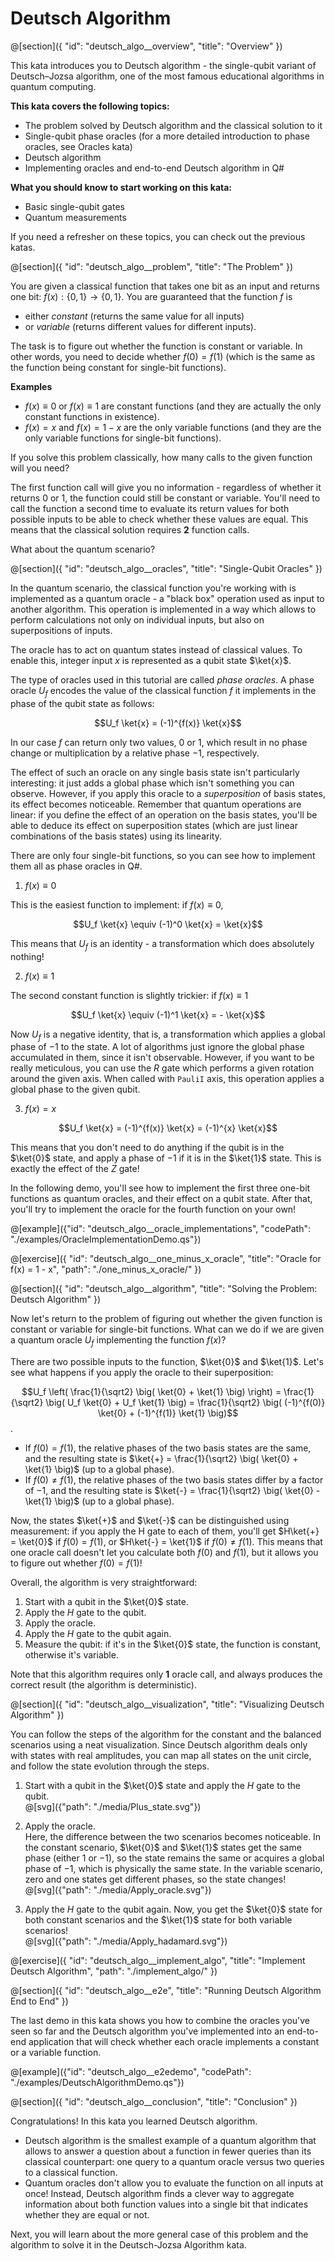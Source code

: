 # Deutsch Algorithm

@[section]({
    "id": "deutsch_algo__overview",
    "title": "Overview"
})

This kata introduces you to Deutsch algorithm - the single-qubit variant of Deutsch–Jozsa algorithm, one of the most famous educational algorithms in quantum computing.

**This kata covers the following topics:**

- The problem solved by Deutsch algorithm and the classical solution to it
- Single-qubit phase oracles (for a more detailed introduction to phase oracles, see Oracles kata)
- Deutsch algorithm
- Implementing oracles and end-to-end Deutsch algorithm in Q#

**What you should know to start working on this kata:**

- Basic single-qubit gates
- Quantum measurements

If you need a refresher on these topics, you can check out the previous katas.

@[section]({
    "id": "deutsch_algo__problem",
    "title": "The Problem"
})

You are given a classical function that takes one bit as an input and returns one bit: $f(x): \{0, 1\} \to \{0, 1\}$. You are guaranteed that the function $f$ is

- either *constant* (returns the same value for all inputs) 
- or *variable* (returns different values for different inputs). 

The task is to figure out whether the function is constant or variable. In other words, you need to decide whether $f(0) = f(1)$ (which is the same as the function being constant for single-bit functions).

**Examples**

- $f(x) \equiv 0$ or $f(x) \equiv 1$ are constant functions (and they are actually the only constant functions in existence).
- $f(x) = x$ and $f(x) = 1 - x$ are the only variable functions (and they are the only variable functions for single-bit functions).

If you solve this problem classically, how many calls to the given function will you need? 

The first function call will give you no information - regardless of whether it returns $0$ or $1$, the function could still be constant or variable.
You'll need to call the function a second time to evaluate its return values for both possible inputs to be able to check whether these values are equal.
This means that the classical solution requires **2** function calls.

What about the quantum scenario?


@[section]({
    "id": "deutsch_algo__oracles",
    "title": "Single-Qubit Oracles"
})

In the quantum scenario, the classical function you're working with is implemented as a quantum oracle - a "black box" operation used as input to another algorithm. This operation is implemented in a way which allows to perform calculations not only on individual inputs, but also on superpositions of inputs. 

The oracle has to act on quantum states instead of classical values. 
To enable this, integer input $x$ is represented as a qubit state $\ket{x}$.

The type of oracles used in this tutorial are called *phase oracles*. A phase oracle $U_f$ encodes the value of the classical function $f$ it implements in the phase of the qubit state as follows:

$$U_f \ket{x} = (-1)^{f(x)} \ket{x}$$

In our case $f$ can return only two values, 0 or 1, which result in no phase change or multiplication by a relative phase $-1$, respectively.

The effect of such an oracle on any single basis state isn't particularly interesting: it just adds a global phase which isn't something you can observe. However, if you apply this oracle to a *superposition* of basis states, its effect becomes noticeable. 
Remember that quantum operations are linear: if you define the effect of an operation on the basis states, you'll be able to deduce its effect on superposition states (which are just linear combinations of the basis states) using its linearity.

There are only four single-bit functions, so you can see how to implement them all as phase oracles in Q#.

1. $f(x) \equiv 0$

This is the easiest function to implement: if $f(x) \equiv 0$, 

$$U_f \ket{x} \equiv (-1)^0 \ket{x} = \ket{x}$$

This means that $U_f$ is an identity - a transformation which does absolutely nothing! 

2. $f(x) \equiv 1$

The second constant function is slightly trickier: if $f(x) \equiv 1$

$$U_f \ket{x} \equiv (-1)^1 \ket{x} = - \ket{x}$$

Now $U_f$ is a negative identity, that is, a transformation which applies a global phase of $-1$ to the state. 
A lot of algorithms just ignore the global phase accumulated in them, since it isn't observable. 
However, if you want to be really meticulous, you can use the $R$ gate which performs a given rotation around the given axis. 
When called with `PauliI` axis, this operation applies a global phase to the given qubit.

3. $f(x) = x$

$$U_f \ket{x} = (-1)^{f(x)} \ket{x} = (-1)^{x} \ket{x}$$

This means that you don't need to do anything if the qubit is in the $\ket{0}$ state, and apply a phase of $-1$ if it is in the $\ket{1}$ state. This is exactly the effect of the $Z$ gate!

In the following demo, you'll see how to implement the first three one-bit functions as quantum oracles, and their effect on a qubit state.
After that, you'll try to implement the oracle for the fourth function on your own!

@[example]({"id": "deutsch_algo__oracle_implementations", "codePath": "./examples/OracleImplementationDemo.qs"})

@[exercise]({
    "id": "deutsch_algo__one_minus_x_oracle",
    "title": "Oracle for f(x) = 1 - x",
    "path": "./one_minus_x_oracle/"
})


@[section]({
    "id": "deutsch_algo__algorithm",
    "title": "Solving the Problem: Deutsch Algorithm"
})

Now let's return to the problem of figuring out whether the given function is constant or variable for single-bit functions.
What can we do if we are given a quantum oracle $U_f$ implementing the function $f(x)$?

There are two possible inputs to the function, $\ket{0}$ and $\ket{1}$. Let's see what happens if you apply the oracle to their superposition:

$$U_f \left( \frac{1}{\sqrt2} \big( \ket{0} + \ket{1} \big) \right) 
= \frac{1}{\sqrt2} \big( U_f \ket{0} + U_f \ket{1} \big) 
= \frac{1}{\sqrt2} \big( (-1)^{f(0)} \ket{0} + (-1)^{f(1)} \ket{1} \big)$$.

- If $f(0) = f(1)$, the relative phases of the two basis states are the same, and the resulting state is $\ket{+} = \frac{1}{\sqrt2} \big( \ket{0} + \ket{1} \big)$ (up to a global phase). 
- If $f(0) \neq f(1)$, the relative phases of the two basis states differ by a factor of $-1$, and the resulting state is $\ket{-} = \frac{1}{\sqrt2} \big( \ket{0} - \ket{1} \big)$ (up to a global phase). 

Now, the states $\ket{+}$ and $\ket{-}$ can be distinguished using measurement: if you apply the H gate to each of them, you'll get $H\ket{+} = \ket{0}$ if $f(0) = f(1)$, or $H\ket{-} = \ket{1}$ if $f(0) \neq f(1)$. This means that one oracle call doesn't let you calculate both $f(0)$ and $f(1)$, but it allows you to figure out whether $f(0) = f(1)$!

Overall, the algorithm is very straightforward:

1. Start with a qubit in the $\ket{0}$ state.
2. Apply the $H$ gate to the qubit.
3. Apply the oracle.
4. Apply the $H$ gate to the qubit again.
5. Measure the qubit: if it's in the $\ket{0}$ state, the function is constant, otherwise it's variable.

Note that this algorithm requires only **1** oracle call, and always produces the correct result (the algorithm is deterministic).

@[section]({
    "id": "deutsch_algo__visualization",
    "title": "Visualizing Deutsch Algorithm"
})

You can follow the steps of the algorithm for the constant and the balanced scenarios using a neat visualization. Since Deutsch algorithm deals only with states with real amplitudes, you can map all states on the unit circle, and follow the state evolution through the steps.

1. Start with a qubit in the $\ket{0}$ state and apply the $H$ gate to the qubit.
   <br/>
   @[svg]({"path": "./media/Plus_state.svg"})

2. Apply the oracle.  
   Here, the difference between the two scenarios becomes noticeable. In the constant scenario, $\ket{0}$ and $\ket{1}$ states get the same phase (either $1$ or $-1$), so the state remains the same or acquires a global phase of $-1$, which is physically the same state. In the variable scenario, zero and one states get different phases, so the state changes!
   <br/>
   @[svg]({"path": "./media/Apply_oracle.svg"})

3. Apply the $H$ gate to the qubit again.
   Now, you get the $\ket{0}$ state for both constant scenarios and the $\ket{1}$ state for both variable scenarios!
   <br/>
   @[svg]({"path": "./media/Apply_hadamard.svg"})


@[exercise]({
    "id": "deutsch_algo__implement_algo",
    "title": "Implement Deutsch Algorithm",
    "path": "./implement_algo/"
})


@[section]({
    "id": "deutsch_algo__e2e",
    "title": "Running Deutsch Algorithm End to End"
})

The last demo in this kata shows you how to combine the oracles you've seen so far and the Deutsch algorithm you've implemented into an end-to-end application that will check whether each oracle implements a constant or a variable function.

@[example]({"id": "deutsch_algo__e2edemo", "codePath": "./examples/DeutschAlgorithmDemo.qs"})


@[section]({
    "id": "deutsch_algo__conclusion",
    "title": "Conclusion"
})

Congratulations! In this kata you learned Deutsch algorithm.

- Deutsch algorithm is the smallest example of a quantum algorithm that allows to answer a question about a function in fewer queries than its classical counterpart: one query to a quantum oracle versus two queries to a classical function.
- Quantum oracles don't allow you to evaluate the function on all inputs at once! Instead, Deutsch algorithm finds a clever way to aggregate information about both function values into a single bit that indicates whether they are equal or not.

Next, you will learn about the more general case of this problem and the algorithm to solve it in the Deutsch-Jozsa Algorithm kata.
